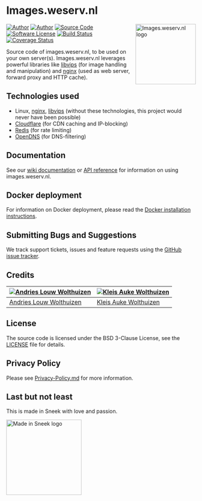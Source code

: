 # Images.weserv.nl

<img src="https://raw.githubusercontent.com/weserv/docs/deploy/logo.svg?sanitize=true" width="160" height="160" alt="Images.weserv.nl logo" align="right">

[![Author](https://img.shields.io/badge/author-andrieslouw-blue.svg)](https://github.com/andrieslouw)
[![Author](https://img.shields.io/badge/author-kleisauke-blue.svg)](https://github.com/kleisauke)
[![Source Code](https://img.shields.io/badge/source-weserv/images-blue.svg)](https://github.com/weserv/images)
[![Software License](https://img.shields.io/github/license/weserv/images.svg)](https://opensource.org/licenses/BSD-3-Clause)
[![Build Status](https://travis-ci.org/weserv/images.svg?branch=5.x)](https://travis-ci.org/weserv/images)
[![Coverage Status](https://codecov.io/gh/weserv/images/branch/5.x/graph/badge.svg)](https://codecov.io/gh/weserv/images)

Source code of images.weserv.nl, to be used on your own server(s). 
Images.weserv.nl leverages powerful libraries like [libvips](https://github.com/libvips/libvips) 
(for image handling and manipulation) and [nginx](https://github.com/nginx/nginx) (used as web server, forward proxy and HTTP cache).

## Technologies used

- Linux, [nginx](https://github.com/nginx/nginx), [libvips](https://github.com/libvips/libvips) 
(without these technologies,  this project would never have been possible)
- [Cloudflare](https://www.cloudflare.com/) (for CDN caching and IP-blocking)
- [Redis](https://github.com/antirez/redis) (for rate limiting)
- [OpenDNS](https://www.opendns.com/) (for DNS-filtering)

## Documentation

See our [wiki documentation](https://github.com/weserv/images/wiki) or 
[API reference](https://images.weserv.nl/) for information on using images.weserv.nl.

## Docker deployment

For information on Docker deployment, please read the 
[Docker installation instructions](DOCKER.md).

## Submitting Bugs and Suggestions

We track support tickets, issues and feature requests using 
the [GitHub issue tracker](https://github.com/weserv/images/issues).

## Credits

[![Andries Louw Wolthuizen][avatar-author1]](https://github.com/andrieslouw) | [![Kleis Auke Wolthuizen][avatar-author2]](https://github.com/kleisauke)
------------- | -------------
[Andries Louw Wolthuizen](https://github.com/andrieslouw) | [Kleis Auke Wolthuizen](https://github.com/kleisauke)

## License

The source code is licensed under the BSD 3-Clause License, see the [LICENSE](LICENSE) file for details.

## Privacy Policy

Please see [Privacy-Policy.md](Privacy-Policy.md) for more information.

## Last but not least

This is made in Sneek with love and passion.

<a href="https://en.wikipedia.org/wiki/Sneek"><img src="https://raw.githubusercontent.com/weserv/docs/deploy/made-in-sneek.svg?sanitize=true" height="200" alt="Made in Sneek logo"></a>

[avatar-author1]: https://avatars2.githubusercontent.com/u/11487455?v=3&s=120
[avatar-author2]: https://avatars2.githubusercontent.com/u/12746591?v=3&s=120
